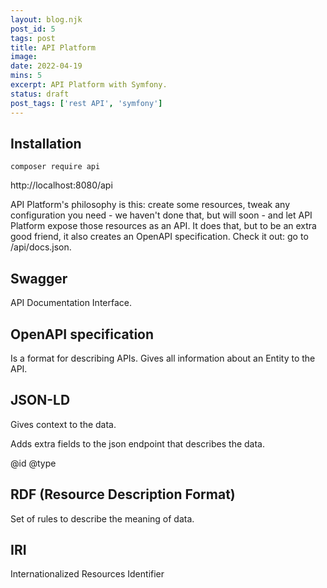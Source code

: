 ```yaml
---
layout: blog.njk
post_id: 5
tags: post
title: API Platform
image: 
date: 2022-04-19
mins: 5
excerpt: API Platform with Symfony.
status: draft
post_tags: ['rest API', 'symfony']
---
```


## Installation

``composer require api``

http://localhost:8080/api

 API Platform's philosophy is this: create some resources, tweak any configuration you need - we haven't done that, but will soon - and let API Platform expose those resources as an API. It does that, but to be an extra good friend, it also creates an OpenAPI specification. Check it out: go to /api/docs.json.

## Swagger

API Documentation Interface.

## OpenAPI specification

Is a format for describing APIs. Gives all information about an Entity to the API.

## JSON-LD

Gives context to the data. 

Adds extra fields to the json endpoint that describes the data.

@id @type

## RDF (Resource Description Format)

Set of rules to describe the meaning of data.

## IRI

Internationalized Resources Identifier